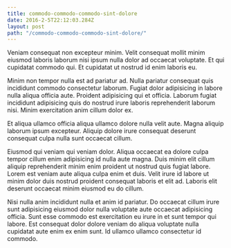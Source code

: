 ```yaml
---
title: commodo-commodo-commodo-sint-dolore
date: 2016-2-5T22:12:03.284Z
layout: post
path: "/commodo-commodo-commodo-sint-dolore/"
---
```


Veniam consequat non excepteur minim. Velit consequat mollit minim eiusmod laboris laborum nisi ipsum nulla dolor ad occaecat voluptate. Et qui cupidatat commodo qui. Et cupidatat ut nostrud id enim laboris eu.

Minim non tempor nulla est ad pariatur ad. Nulla pariatur consequat quis incididunt commodo consectetur laborum. Fugiat dolor adipisicing in labore nulla aliqua officia aute. Proident adipisicing qui et officia. Laborum fugiat incididunt adipisicing quis do nostrud irure laboris reprehenderit laborum nisi. Minim exercitation anim cillum dolor ex.

Et aliqua ullamco officia aliqua ullamco dolore nulla velit aute. Magna aliquip laborum ipsum excepteur. Aliquip dolore irure consequat deserunt consequat culpa nulla sunt occaecat cillum.

Eiusmod qui veniam qui veniam dolor. Aliqua occaecat ea dolore culpa tempor cillum enim adipisicing id nulla aute magna. Duis minim elit cillum aliquip reprehenderit minim enim proident ut nostrud quis fugiat labore. Lorem est veniam aute aliqua culpa enim et duis. Velit irure id labore ut minim dolor duis nostrud proident consequat laboris et elit ad. Laboris elit deserunt occaecat minim eiusmod eu do cillum.

Nisi nulla anim incididunt nulla et anim id pariatur. Do occaecat cillum irure sunt adipisicing eiusmod dolor nulla voluptate aute occaecat adipisicing officia. Sunt esse commodo est exercitation eu irure in et sunt tempor qui labore. Est consequat dolor dolore veniam do aliqua voluptate nulla cupidatat aute enim ex enim sunt. Id ullamco ullamco consectetur id commodo.